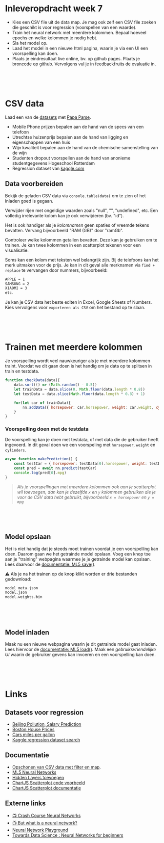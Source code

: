 
# Inleveropdracht week 7

- Kies een CSV file uit de data map. Je mag ook zelf een CSV file zoeken die geschikt is voor regression (voorspellen van een waarde).
- Train het neural network met meerdere kolommen. Bepaal hoeveel epochs en welke kolommen je nodig hebt. 
- Sla het model op.
- Laad het model in een nieuwe html pagina, waarin je via een UI een voorspelling kan doen.
- Plaats je eindresultaat live online, bv. op github pages. Plaats je broncode op github. Vervolgens vul je in feedbackfruits de evaluatie in.

<br>
<br>
<br>

# CSV data

Laad een van de [datasets]() met [Papa Parse](https://github.com/HR-CMGT/PRG08-2022-2023/blob/main/snippets/csv.md).

- Mobile Phone prijzen bepalen aan de hand van de specs van een telefoon
- Utrechtse huizenprijs bepalen aan de hand van ligging en eigenschappen van een huis
- Wijn kwaliteit bepalen aan de hand van de chemische samenstelling van de wijn
- Studenten dropout voorspellen aan de hand van anonieme studentgegevens Hogeschool Rotterdam
- Regression dataset van [kaggle.com](https://www.kaggle.com/search?q=tag%3A%22regression%22+in%3Adatasets) 

## Data voorbereiden

Bekijk de geladen CSV data via `console.table(data)` om te zien of het inladen goed is gegaan.

Verwijder rijen met ongeldige waarden zoals "null", "", "undefined", etc. Een volledig irrelevante kolom kan je ook verwijderen (bv. "id").

Het is ook handiger als je *kolomnamen* geen spaties of vreemde tekens bevatten. Vervang bijvoorbeeld "RAM (GB)" door "ramGb".

Controleer welke kolommen getallen bevatten. Deze kan je gebruiken om te trainen. Je kan twee kolommen in een scatterplot tekenen voor een visualisatie.

Soms kan een kolom met teksten wel belangrijk zijn. Bij de telefoons kan het merk uitmaken voor de prijs. Je kan in dit geval alle merknamen via `find + replace` te vervangen door nummers, bijvoorbeeld:

```html
APPLE = 1
SAMSUNG = 2
XIAOMI = 3
etc.
```


Je kan je CSV data het beste editen in Excel, Google Sheets of Numbers. Kies vervolgens voor `exporteren als CSV` om het bestand op te slaan.

<br>
<br>
<br>

# Trainen met meerdere kolommen

Je voorspelling wordt veel nauwkeuriger als je met meerdere kolommen traint. Voordat we dit gaan doen is het handig om je data op te splitsen in train en testdata.

```javascript
function checkData(data){
    data.sort(() => (Math.random() - 0.5))
    let trainData = data.slice(0, Math.floor(data.length * 0.8))
    let testData = data.slice(Math.floor(data.length * 0.8) + 1)

    for(let car of trainData){
        nn.addData({ horsepower: car.horsepower, weight: car.weight, cylinders:car.cylinders }, { mpg: car.mpg })
    }
}
```

### Voorspelling doen met de testdata

De voorspelling kan je doen met testdata, of met data die de gebruiker heeft ingevoerd. In dit geval doen we een voorspeling met `horsepower`, `weight` en `cylinders`.

```javascript
async function makePrediction() {
    const testCar = { horsepower: testData[0].horsepower, weight: testData[0].weight, cylinders:testData[0].cylinders }
    const pred = await nn.predict(testCar)
    console.log(pred[0].mpg)
}
```

> *Als je voorspellingen met meerdere kolommen ook aan je scatterplot wil toevoegen, dan kan je dezelfde `x` en `y` kolommen gebruiken die je voor de CSV data hebt gebruikt, bijvoorbeeld `x = horsepower` en `y = mpg`*

<br>
<br>
<br>

## Model opslaan

Het is niet handig dat je steeds moet trainen voordat je een voorspelling kan doen. Daarom gaan we het getrainde model opslaan. Voeg een knop toe aan je "training" webpagina waarmee je je getrainde model kan opslaan. Lees daarvoor de [documentatie: ML5 save()](https://learn.ml5js.org/#/reference/neural-network?id=save).

⚠️ Als je na het trainen op de knop klikt worden er drie bestanden gedownload:
```bash
model_meta.json
model.json
model.weights.bin
```
<br>
<br>
<br>

## Model inladen

Maak nu een nieuwe webpagina waarin je dit getrainde model gaat inladen. Lees hiervoor de [documentatie: ML5 load()](https://learn.ml5js.org/#/reference/neural-network?id=load). Maak een *gebruiksvriendelijke UI* waarin de gebruiker gevens kan invoeren en een voorspelling kan doen. 


<br>
<br>
<br>

# Links

## Datasets voor regression

- [Beijing Pollution, Salary Prediction](https://www.kaggle.com/ahmettezcantekin/beginner-dataset-v2)
- [Boston House Prices](https://www.kaggle.com/vikrishnan/boston-house-prices)
- [Cars miles per gallon](https://www.kaggle.com/uciml/autompg-dataset)
- [Kaggle regression dataset search](https://www.kaggle.com/search?q=tag%3A%22regression%22+in%3Adatasets)
  

## Documentatie

- [Opschonen van CSV data met filter en map](https://github.com/HR-CMGT/PRG08-2020-2021/blob/main/snippets/csv.md).
- [ML5 Neural Networks](https://learn.ml5js.org/#/reference/neural-network)
- [Hidden Layers toevoegen](https://github.com/HR-CMGT/PRG08-2021-2022/blob/main/snippets/layers.md)
- [ChartJS Scatterplot code voorbeeld](https://github.com/HR-CMGT/PRG08-2021-2022/blob/main/snippets/scatterplot.md)
- [ChartJS Scatterplot documentatie](https://www.chartjs.org/docs/latest/charts/scatter.html)

## Externe links

- [📺 Crash Course Neural Networks](https://www.youtube.com/watch?v=JBlm4wnjNMY)
- [📺  But what is a neural network?](https://www.youtube.com/watch?v=aircAruvnKk)
- [Neural Network Playground](https://playground.tensorflow.org/)
- [Towards Data Science : Neural Networks for beginners](https://towardsdatascience.com/a-beginners-guide-to-neural-networks-d5cf7e369a13)
